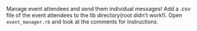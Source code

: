 Manage event attendees and send them individual messages! Add a .csv file of the event attendees to the lib directory(root didn't work!). Open ```event_manager.rb``` and look at the comments for instructions.
